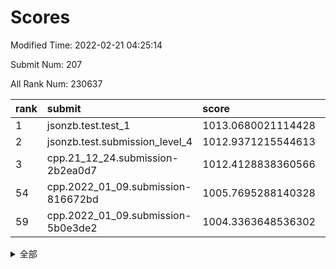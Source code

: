 # Scores

Modified Time: 2022-02-21 04:25:14

Submit Num: 207

All Rank Num: 230637

| rank |               submit               |       score        |       sigma        | pk_num |
| :--- | :--------------------------------- | :----------------- | :----------------- | :----- |
| 1    | jsonzb.test.test_1                 | 1013.0680021114428 | 0.7900122378317564 | 4455   |
| 2    | jsonzb.test.submission_level_4     | 1012.9371215544613 | 0.8294571764836289 | 4458   |
| 3    | cpp.21_12_24.submission-2b2ea0d7   | 1012.4128838360566 | 0.7907325002226454 | 4460   |
| 54   | cpp.2022_01_09.submission-816672bd | 1005.7695288140328 | 0.72264263879094   | 4455   |
| 59   | cpp.2022_01_09.submission-5b0e3de2 | 1004.3363648536302 | 0.7080588132344516 | 4454   |


<details>
<summary>全部</summary>

| rank |                 submit                 |       score        |       sigma        | pk_num |
| :--- | :------------------------------------- | :----------------- | :----------------- | :----- |
| 1    | jsonzb.test.test_1                     | 1013.0680021114428 | 0.7900122378317564 | 4455   |
| 2    | jsonzb.test.submission_level_4         | 1012.9371215544613 | 0.8294571764836289 | 4458   |
| 3    | cpp.21_12_24.submission-2b2ea0d7       | 1012.4128838360566 | 0.7907325002226454 | 4460   |
| 4    | gobigger.level_3.submission_level_3_46 | 1011.2858243341501 | 0.7721707104340387 | 4452   |
| 5    | gobigger.level_3.submission_level_3_4  | 1011.1699009685202 | 0.7569375514054756 | 4457   |
| 6    | gobigger.level_3.submission_level_3_28 | 1011.1146096648828 | 0.7490556009421632 | 4460   |
| 7    | gobigger.level_3.submission_level_3_40 | 1011.0253388195578 | 0.7697826210631827 | 4458   |
| 8    | gobigger.level_3.submission_level_3_31 | 1011.0022419127847 | 0.7695461692356657 | 4456   |
| 9    | gobigger.level_3.submission_level_3_26 | 1010.9580380663037 | 0.7598524009727742 | 4459   |
| 10   | gobigger.level_3.submission_level_3_42 | 1010.9405227502764 | 0.7604198114619659 | 4457   |
| 11   | gobigger.level_3.submission_level_3_48 | 1010.92396490356   | 0.7853266418133141 | 4458   |
| 12   | gobigger.level_3.submission_level_3_16 | 1010.8574909769261 | 0.7487028709269224 | 4457   |
| 13   | gobigger.level_3.submission_level_3_33 | 1010.8533465946746 | 0.7638153497414304 | 4458   |
| 14   | gobigger.level_3.submission_level_3_2  | 1010.827484457565  | 0.7937387747205609 | 4458   |
| 15   | gobigger.level_3.submission_level_3_41 | 1010.7603038841754 | 0.7695457206937542 | 4456   |
| 16   | gobigger.level_3.submission_level_3_29 | 1010.7407188739434 | 0.7713529358300178 | 4459   |
| 17   | gobigger.level_3.submission_level_3_5  | 1010.6132013051296 | 0.7769938321981077 | 4456   |
| 18   | gobigger.level_3.submission_level_3_1  | 1010.5783265531202 | 0.7652338789845181 | 4457   |
| 19   | gobigger.level_3.submission_level_3_11 | 1010.5415383015384 | 0.7522167573365584 | 4456   |
| 20   | gobigger.level_3.submission_level_3_39 | 1010.4861125238851 | 0.7538957594076661 | 4456   |
| 21   | gobigger.level_3.submission_level_3_19 | 1010.4518831734987 | 0.7607757594068169 | 4461   |
| 22   | gobigger.level_3.submission_level_3_12 | 1010.4072172023418 | 0.7466096129011933 | 4460   |
| 23   | gobigger.level_3.submission_level_3_3  | 1010.3465692202753 | 0.7588797947591813 | 4458   |
| 24   | gobigger.level_3.submission_level_3_36 | 1010.3453979726438 | 0.7815539710997226 | 4460   |
| 25   | gobigger.level_3.submission_level_3_0  | 1010.276538474401  | 0.7710027597604311 | 4453   |
| 26   | gobigger.level_3.submission_level_3_37 | 1010.1734468367899 | 0.7485696918032914 | 4451   |
| 27   | gobigger.level_3.submission_level_3_13 | 1010.074842306057  | 0.760650813224818  | 4450   |
| 28   | gobigger.level_3.submission_level_3_43 | 1010.0698716975724 | 0.775383494528309  | 4450   |
| 29   | gobigger.level_3.submission_level_3_14 | 1010.0583118803714 | 0.7821640146745198 | 4462   |
| 30   | gobigger.level_3.submission_level_3_8  | 1010.0278095887069 | 0.7472383831987529 | 4452   |
| 31   | gobigger.level_3.submission_level_3_35 | 1009.9550143509324 | 0.7733422816089661 | 4459   |
| 32   | gobigger.level_3.submission_level_3_24 | 1009.873587012404  | 0.745322159814182  | 4459   |
| 33   | gobigger.level_3.submission_level_3_32 | 1009.8555750660867 | 0.7497531674887955 | 4457   |
| 34   | gobigger.level_3.submission_level_3_20 | 1009.8416962051964 | 0.7587196832898376 | 4454   |
| 35   | gobigger.level_3.submission_level_3_22 | 1009.6698918463654 | 0.7523394149622672 | 4455   |
| 36   | gobigger.level_3.submission_level_3_10 | 1009.5985556537706 | 0.7537118023986241 | 4456   |
| 37   | gobigger.level_3.submission_level_3_17 | 1009.5959621641033 | 0.7555431273487961 | 4457   |
| 38   | gobigger.level_3.submission_level_3_18 | 1009.4932363868618 | 0.7516288219569331 | 4458   |
| 39   | gobigger.level_3.submission_level_3_38 | 1009.4485188956546 | 0.7444858980632508 | 4457   |
| 40   | gobigger.level_3.submission_level_3_15 | 1009.3537666873823 | 0.762750193032792  | 4459   |
| 41   | gobigger.level_3.submission_level_3_27 | 1009.3408529861067 | 0.7435204113223011 | 4458   |
| 42   | gobigger.level_3.submission_level_3_21 | 1009.3338762447032 | 0.7446211690542383 | 4451   |
| 43   | gobigger.level_3.submission_level_3_44 | 1009.3118469682553 | 0.7678130462962618 | 4456   |
| 44   | gobigger.level_3.submission_level_3_45 | 1009.2898890111031 | 0.763475954076752  | 4456   |
| 45   | gobigger.level_3.submission_level_3_47 | 1009.0709235226919 | 0.7446094871177632 | 4458   |
| 46   | gobigger.level_3.submission_level_3_25 | 1009.0403566832452 | 0.7345256701740565 | 4458   |
| 47   | gobigger.level_3.submission_level_3_34 | 1008.9841570931371 | 0.7516504054716666 | 4454   |
| 48   | gobigger.level_3.submission_level_3_30 | 1008.9575239070491 | 0.7602465911007884 | 4456   |
| 49   | gobigger.level_3.submission_level_3_9  | 1008.8153503271297 | 0.7398203006912135 | 4459   |
| 50   | gobigger.level_3.submission_level_3_49 | 1008.798258230199  | 0.7552341969011827 | 4460   |
| 51   | gobigger.level_3.submission_level_3_7  | 1008.7651810137671 | 0.7468496427976233 | 4456   |
| 52   | gobigger.level_3.submission_level_3_6  | 1008.7218386732661 | 0.7415646775275545 | 4454   |
| 53   | gobigger.level_3.submission_level_3_23 | 1008.397259398593  | 0.7507800869880628 | 4456   |
| 54   | cpp.2022_01_09.submission-816672bd     | 1005.7695288140328 | 0.72264263879094   | 4455   |
| 55   | gobigger.level_1.submission_level_1_32 | 1005.0868386316869 | 0.7108249253111892 | 4459   |
| 56   | gobigger.level_1.submission_level_1_47 | 1004.789007064597  | 0.7238792468877817 | 4460   |
| 57   | gobigger.level_1.submission_level_1_41 | 1004.5956776372133 | 0.7167711039132649 | 4458   |
| 58   | gobigger.level_1.submission_level_1_4  | 1004.4421477813346 | 0.7268075150814807 | 4459   |
| 59   | cpp.2022_01_09.submission-5b0e3de2     | 1004.3363648536302 | 0.7080588132344516 | 4454   |
| 60   | gobigger.level_1.submission_level_1_45 | 1004.2799984342387 | 0.7102769810060972 | 4458   |
| 61   | gobigger.level_1.submission_level_1_2  | 1004.1958347158975 | 0.7225689727756004 | 4460   |
| 62   | gobigger.level_1.submission_level_1_14 | 1003.9916223856761 | 0.7125278150014105 | 4461   |
| 63   | gobigger.level_1.submission_level_1_23 | 1003.9588378213577 | 0.7112340566005463 | 4456   |
| 64   | gobigger.level_1.submission_level_1_34 | 1003.9168002420871 | 0.722547610055573  | 4455   |
| 65   | gobigger.level_1.submission_level_1_27 | 1003.8960911295358 | 0.7282263834978673 | 4455   |
| 66   | gobigger.level_1.submission_level_1_44 | 1003.834474804169  | 0.7207767949937809 | 4457   |
| 67   | gobigger.level_1.submission_level_1_38 | 1003.8131362917858 | 0.7311675187225848 | 4456   |
| 68   | gobigger.level_1.submission_level_1_1  | 1003.7290929560661 | 0.7176090311600173 | 4457   |
| 69   | gobigger.level_1.submission_level_1_10 | 1003.7160565559275 | 0.72528274290291   | 4457   |
| 70   | gobigger.level_1.submission_level_1_11 | 1003.6637533550404 | 0.7248926458456837 | 4460   |
| 71   | gobigger.level_1.submission_level_1_13 | 1003.5788890998894 | 0.7182243617425029 | 4456   |
| 72   | gobigger.level_1.submission_level_1_3  | 1003.4762934839616 | 0.7082740213279481 | 4455   |
| 73   | gobigger.level_1.submission_level_1_17 | 1003.4210500163034 | 0.7184109645419624 | 4456   |
| 74   | gobigger.level_1.submission_level_1_6  | 1003.4102438303507 | 0.7210959494240018 | 4455   |
| 75   | gobigger.level_1.submission_level_1_19 | 1003.4085611215789 | 0.7100157471733117 | 4461   |
| 76   | gobigger.level_1.submission_level_1_0  | 1003.3523679912797 | 0.7149672521287076 | 4452   |
| 77   | gobigger.level_1.submission_level_1_33 | 1003.3503451322456 | 0.7213181949165736 | 4458   |
| 78   | gobigger.level_1.submission_level_1_24 | 1003.3409791990306 | 0.7163047051359709 | 4454   |
| 79   | gobigger.level_1.submission_level_1_16 | 1003.2869729400695 | 0.7143916954331999 | 4455   |
| 80   | gobigger.level_1.submission_level_1_40 | 1003.2410317473978 | 0.7301561713585235 | 4460   |
| 81   | gobigger.level_1.submission_level_1_5  | 1003.2366822931207 | 0.717572343013299  | 4455   |
| 82   | gobigger.level_1.submission_level_1_20 | 1003.1934160920804 | 0.71194929854197   | 4453   |
| 83   | gobigger.level_1.submission_level_1_31 | 1003.1582532060669 | 0.7142895580127575 | 4457   |
| 84   | gobigger.level_1.submission_level_1_22 | 1003.1203674315915 | 0.7160903322282799 | 4460   |
| 85   | gobigger.level_1.submission_level_1_30 | 1003.1189956696463 | 0.7260359030488679 | 4455   |
| 86   | gobigger.level_1.submission_level_1_36 | 1003.1048497362556 | 0.7220480252316461 | 4461   |
| 87   | gobigger.level_1.submission_level_1_7  | 1003.069879903049  | 0.7254294788509318 | 4457   |
| 88   | gobigger.level_1.submission_level_1_26 | 1003.0400487673194 | 0.7051288835083176 | 4460   |
| 89   | gobigger.level_1.submission_level_1_49 | 1002.9994487625875 | 0.7144679675241423 | 4462   |
| 90   | gobigger.level_1.submission_level_1_46 | 1002.990791349228  | 0.7155233588097728 | 4455   |
| 91   | gobigger.level_1.submission_level_1_8  | 1002.9804169830556 | 0.711272258488855  | 4458   |
| 92   | gobigger.level_1.submission_level_1_9  | 1002.977638268912  | 0.7275422070596068 | 4459   |
| 93   | gobigger.level_1.submission_level_1_43 | 1002.9664029920484 | 0.7111467921107624 | 4462   |
| 94   | gobigger.level_1.submission_level_1_25 | 1002.7718883796367 | 0.7231030249473829 | 4458   |
| 95   | gobigger.level_1.submission_level_1_21 | 1002.6407552036247 | 0.7051887100185471 | 4458   |
| 96   | gobigger.level_1.submission_level_1_35 | 1002.592082270921  | 0.7059942240544843 | 4451   |
| 97   | gobigger.level_1.submission_level_1_37 | 1002.4612864195641 | 0.7179205089687997 | 4456   |
| 98   | gobigger.level_1.submission_level_1_15 | 1002.3857757222569 | 0.7125349709949608 | 4456   |
| 99   | gobigger.level_1.submission_level_1_18 | 1002.3604967250307 | 0.7159838770377932 | 4454   |
| 100  | gobigger.level_1.submission_level_1_28 | 1002.1929738834476 | 0.7138079931692228 | 4450   |
| 101  | gobigger.level_1.submission_level_1_42 | 1002.0208941348541 | 0.7039702089394374 | 4458   |
| 102  | gobigger.level_1.submission_level_1_29 | 1002.0136602399142 | 0.7222141542406544 | 4458   |
| 103  | gobigger.level_1.submission_level_1_48 | 1001.9681957858747 | 0.7094613395799709 | 4454   |
| 104  | gobigger.level_1.submission_level_1_39 | 1001.8629455832995 | 0.716287417532053  | 4459   |
| 105  | gobigger.level_1.submission_level_1_12 | 1001.6612795220213 | 0.7031949384392447 | 4457   |
| 106  | gobigger.random.submission_random_1    | 997.5339148336191  | 0.7048706056810334 | 4454   |
| 107  | gobigger.random.submission_random_5    | 997.1227332524637  | 0.713000795955941  | 4460   |
| 108  | gobigger.random.submission_random_10   | 997.1140167761532  | 0.7014278390207204 | 4454   |
| 109  | gobigger.random.submission_random_30   | 996.8551928859529  | 0.7153304093422663 | 4456   |
| 110  | gobigger.random.submission_random_23   | 996.7713578927401  | 0.7135491152949601 | 4455   |
| 111  | gobigger.random.submission_random_13   | 996.7303202662605  | 0.7076207045924088 | 4452   |
| 112  | gobigger.random.submission_random_7    | 996.6002266718265  | 0.7067826376272554 | 4457   |
| 113  | gobigger.random.submission_random_12   | 996.5258596602898  | 0.7127993632622026 | 4459   |
| 114  | gobigger.random.submission_random_18   | 996.5063277250804  | 0.7049555518687546 | 4455   |
| 115  | gobigger.random.submission_random_36   | 996.4735316251911  | 0.6924123333922264 | 4459   |
| 116  | gobigger.random.submission_random_42   | 996.3869487072825  | 0.7017383407607017 | 4455   |
| 117  | gobigger.random.submission_random_32   | 996.2788742301676  | 0.714452340553487  | 4453   |
| 118  | gobigger.random.submission_random_21   | 996.2762517290854  | 0.7097558645481166 | 4459   |
| 119  | gobigger.random.submission_random_17   | 996.192440931637   | 0.7065427032789513 | 4457   |
| 120  | gobigger.random.submission_random_0    | 996.1804877421531  | 0.6996041291165606 | 4460   |
| 121  | gobigger.random.submission_random_29   | 996.160705145046   | 0.7046068872212122 | 4451   |
| 122  | gobigger.random.submission_random_45   | 996.0259950713471  | 0.7141050707825832 | 4455   |
| 123  | gobigger.random.submission_random_35   | 996.0106056968804  | 0.7210317325451681 | 4456   |
| 124  | gobigger.random.submission_random_27   | 995.9693857663754  | 0.7022867598030474 | 4458   |
| 125  | gobigger.random.submission_random_15   | 995.9372591577666  | 0.7098278059155452 | 4460   |
| 126  | gobigger.random.submission_random_11   | 995.9273052001774  | 0.7126597282776804 | 4458   |
| 127  | gobigger.random.submission_random_46   | 995.8760520723864  | 0.7147053008354048 | 4454   |
| 128  | gobigger.random.submission_random_43   | 995.8587851912911  | 0.707937304421649  | 4452   |
| 129  | gobigger.random.submission_random_14   | 995.8431161429597  | 0.7103254727240028 | 4458   |
| 130  | gobigger.random.submission_random_25   | 995.7926676336734  | 0.7048020194605532 | 4458   |
| 131  | gobigger.random.submission_random_9    | 995.7880516104655  | 0.7175428106131218 | 4454   |
| 132  | gobigger.random.submission_random_24   | 995.7648897505183  | 0.7036607106773579 | 4455   |
| 133  | gobigger.random.submission_random_2    | 995.7370744397393  | 0.7101760478099381 | 4460   |
| 134  | gobigger.random.submission_random_16   | 995.7007262034336  | 0.7004267869007387 | 4456   |
| 135  | gobigger.random.submission_random_31   | 995.6671546700536  | 0.696945356754158  | 4458   |
| 136  | gobigger.random.submission_random_26   | 995.6413615515788  | 0.7068811059437503 | 4459   |
| 137  | gobigger.random.submission_random_48   | 995.5368947169588  | 0.7001798359477495 | 4459   |
| 138  | gobigger.random.submission_random_20   | 995.4625057597954  | 0.7125976818822848 | 4461   |
| 139  | gobigger.random.submission_random_6    | 995.4447903421087  | 0.7121930342100139 | 4459   |
| 140  | gobigger.random.submission_random_40   | 995.4344641636794  | 0.7205367754985452 | 4458   |
| 141  | gobigger.random.submission_random_8    | 995.3879986297928  | 0.7207714014593611 | 4460   |
| 142  | gobigger.random.submission_random_3    | 995.3036300479052  | 0.7206409374990085 | 4455   |
| 143  | gobigger.random.submission_random_19   | 995.2829992882939  | 0.7119652706476357 | 4455   |
| 144  | gobigger.random.submission_random_37   | 995.2822815716246  | 0.7184612105039268 | 4457   |
| 145  | gobigger.random.submission_random_38   | 995.2585062249525  | 0.7089852817744932 | 4455   |
| 146  | gobigger.random.submission_random_34   | 995.213022730552   | 0.7000321259508049 | 4456   |
| 147  | gobigger.random.submission_random_28   | 995.2044676242622  | 0.7131493258657745 | 4457   |
| 148  | gobigger.random.submission_random_41   | 995.1513996442236  | 0.7266356309146271 | 4458   |
| 149  | gobigger.random.submission_random_49   | 995.1136940181196  | 0.7208522886608099 | 4458   |
| 150  | gobigger.random.submission_random_44   | 995.0926683929619  | 0.712651719699843  | 4459   |
| 151  | gobigger.random.submission_random_47   | 995.0898138990996  | 0.7112441253214882 | 4456   |
| 152  | gobigger.random.submission_random_33   | 995.0545188434311  | 0.7058368898324217 | 4453   |
| 153  | gobigger.random.submission_random_22   | 994.9853004524239  | 0.7185690685766577 | 4455   |
| 154  | gobigger.random.submission_random_4    | 994.8898523593505  | 0.7168284071322419 | 4458   |
| 155  | gobigger.random.submission_random_39   | 994.2729692588757  | 0.7180897954778531 | 4457   |
| 156  | gobigger.level_2.submission_level_2_38 | 993.5754352622494  | 0.7323535893854543 | 4457   |
| 157  | gobigger.level_2.submission_level_2_47 | 993.4872194359612  | 0.741264998948337  | 4456   |
| 158  | gobigger.level_2.submission_level_2_10 | 993.3531449840438  | 0.7447654893051878 | 4453   |
| 159  | gobigger.level_2.submission_level_2_19 | 993.323956656726   | 0.7186718435756527 | 4455   |
| 160  | gobigger.level_2.submission_level_2_13 | 993.2495235472503  | 0.7354449553486205 | 4460   |
| 161  | gobigger.level_2.submission_level_2_3  | 993.2274186421342  | 0.7283778069071472 | 4456   |
| 162  | gobigger.level_2.submission_level_2_1  | 992.9491969485337  | 0.7436910359593366 | 4461   |
| 163  | gobigger.level_2.submission_level_2_2  | 992.890806393769   | 0.7322742318572321 | 4452   |
| 164  | gobigger.level_2.submission_level_2_29 | 992.7942085077857  | 0.7285876385270217 | 4454   |
| 165  | gobigger.level_2.submission_level_2_18 | 992.7282580653241  | 0.7375358366306617 | 4458   |
| 166  | gobigger.level_2.submission_level_2_28 | 992.6622581301436  | 0.7316009541837301 | 4455   |
| 167  | gobigger.level_2.submission_level_2_31 | 992.6426461828717  | 0.7440654791531722 | 4456   |
| 168  | gobigger.level_2.submission_level_2_34 | 992.6386729012021  | 0.7435353524130979 | 4453   |
| 169  | gobigger.level_2.submission_level_2_6  | 992.5391877944936  | 0.7384479404809005 | 4460   |
| 170  | gobigger.level_2.submission_level_2_48 | 992.5315665378382  | 0.7451022849623257 | 4459   |
| 171  | gobigger.level_2.submission_level_2_7  | 992.524446144228   | 0.7299246699736412 | 4464   |
| 172  | gobigger.level_2.submission_level_2_21 | 992.5197867307198  | 0.726554354131695  | 4456   |
| 173  | gobigger.level_2.submission_level_2_36 | 992.4801859328539  | 0.7320508572966252 | 4461   |
| 174  | gobigger.level_2.submission_level_2_41 | 992.4792653783518  | 0.738497644391121  | 4454   |
| 175  | gobigger.level_2.submission_level_2_5  | 992.4733385077961  | 0.7332029431712908 | 4455   |
| 176  | gobigger.level_2.submission_level_2_40 | 992.4426959310805  | 0.7467890398262057 | 4457   |
| 177  | gobigger.level_2.submission_level_2_16 | 992.3704068533197  | 0.7573800997158718 | 4459   |
| 178  | gobigger.level_2.submission_level_2_20 | 992.309179842547   | 0.7301780672059592 | 4454   |
| 179  | gobigger.level_2.submission_level_2_15 | 992.3080290839441  | 0.7400556891458543 | 4459   |
| 180  | gobigger.level_2.submission_level_2_46 | 992.2855143415198  | 0.7518023448096586 | 4459   |
| 181  | gobigger.level_2.submission_level_2_39 | 992.2613751090664  | 0.7418195992714065 | 4459   |
| 182  | gobigger.level_2.submission_level_2_37 | 992.1804678805651  | 0.7385505554737375 | 4456   |
| 183  | gobigger.level_2.submission_level_2_49 | 992.153808755853   | 0.7449849584491904 | 4456   |
| 184  | gobigger.level_2.submission_level_2_17 | 992.1500702793496  | 0.7662256658900433 | 4461   |
| 185  | gobigger.level_2.submission_level_2_30 | 992.130048788859   | 0.7373439334135703 | 4460   |
| 186  | gobigger.level_2.submission_level_2_26 | 992.1130332060949  | 0.7352203231552326 | 4458   |
| 187  | gobigger.level_2.submission_level_2_22 | 992.074760191611   | 0.7418658660693517 | 4462   |
| 188  | gobigger.level_2.submission_level_2_0  | 991.9705045272274  | 0.7441426492947396 | 4452   |
| 189  | gobigger.level_2.submission_level_2_8  | 991.9577704286324  | 0.7320500616210162 | 4459   |
| 190  | gobigger.level_2.submission_level_2_45 | 991.9184767618702  | 0.7598490229886865 | 4452   |
| 191  | gobigger.level_2.submission_level_2_12 | 991.8593378100779  | 0.7501319355857076 | 4453   |
| 192  | gobigger.level_2.submission_level_2_33 | 991.7612222465439  | 0.7331624116711861 | 4457   |
| 193  | gobigger.level_2.submission_level_2_44 | 991.7441149438115  | 0.7621029199974031 | 4456   |
| 194  | gobigger.level_2.submission_level_2_24 | 991.7134013340653  | 0.7628343677295483 | 4457   |
| 195  | gobigger.level_2.submission_level_2_4  | 991.709729113586   | 0.7522477626755657 | 4455   |
| 196  | gobigger.level_2.submission_level_2_42 | 991.5929808793729  | 0.756215656446477  | 4459   |
| 197  | gobigger.level_2.submission_level_2_11 | 991.5492028075192  | 0.7385469811033732 | 4458   |
| 198  | gobigger.level_2.submission_level_2_9  | 991.4334888841503  | 0.7580910630306795 | 4455   |
| 199  | gobigger.level_2.submission_level_2_25 | 991.2985258565795  | 0.76169563865616   | 4454   |
| 200  | gobigger.level_2.submission_level_2_27 | 991.215446529405   | 0.7631492608908138 | 4459   |
| 201  | gobigger.level_2.submission_level_2_14 | 991.0626334506178  | 0.741913184303205  | 4451   |
| 202  | gobigger.level_2.submission_level_2_23 | 991.0293063743603  | 0.7676946447216546 | 4458   |
| 203  | gobigger.level_2.submission_level_2_32 | 991.0250772513546  | 0.7502288929809764 | 4454   |
| 204  | gobigger.level_2.submission_level_2_35 | 990.5922860258993  | 0.7730346627198736 | 4459   |
| 205  | gobigger.level_2.submission_level_2_43 | 990.4330573420475  | 0.7470802187316669 | 4458   |
| 206  | gobigger.none.submission_none_1        | 977.9924474724231  | 1.2617357968537535 | 4454   |
| 207  | gobigger.none.submission_none_0        | 976.3082639429849  | 1.429111046958184  | 4458   |

</details>
